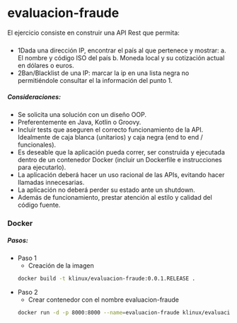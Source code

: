 # evaluacion-fraude
El ejercicio consiste en construir una API Rest que permita: 
##### 
- 1Dada una dirección IP, encontrar el país al que pertenece y mostrar: a. El nombre y código ISO del país b. Moneda local y su cotización actual en dólares o euros. 
- 2Ban/Blacklist de una IP: marcar la ip en una lista negra no permitiéndole consultar el la información del punto 1.  

##### Consideraciones:
- Se solicita una solución con un diseño OOP.
- Preferentemente en Java, Kotlin o Groovy.
- Incluir tests que aseguren el correcto funcionamiento de la API. Idealmente de caja blanca (unitarios) y caja negra (end to end / funcionales).
- Es deseable que la aplicación pueda correr, ser construida y ejecutada dentro de un contenedor Docker (incluir un Dockerfile e instrucciones para ejecutarlo).
- La aplicación deberá hacer un uso racional de las APIs, evitando hacer llamadas innecesarias.
- La aplicación no deberá perder su estado ante un shutdown.
- Además de funcionamiento, prestar atención al estilo y calidad del código fuente.

### Docker
##### Pasos:
* Paso 1
    - Creación de la imagen
    ```sh
    docker build -t klinux/evaluacion-fraude:0.0.1.RELEASE . 
    ```
* Paso 2 
    - Crear contenedor con el nombre evaluacion-fraude
    ```sh
    docker run -d -p 8000:8000 --name=evaluacion-fraude klinux/evaluacion-fraude:0.0.1.RELEASE
    ```
